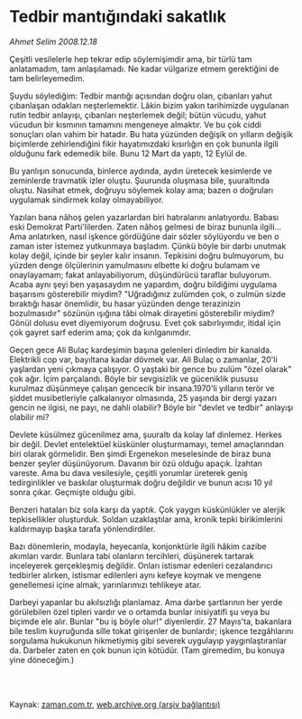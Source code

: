 # Tedbir mantığındaki sakatlık

*Ahmet Selim 2008.12.18*

<td class="columnist-detail">
<p>Çeşitli vesilelerle hep tekrar edip söylemişimdir ama, bir türlü tam anlatamadım, tam anlaşılamadı. Ne kadar vülgarize etmem gerektiğini de tam belirleyemedim.</p>
<p>
<div id="haberMetinDiv">
<p>Şuydu söylediğim: Tedbir mantığı açısından doğru olan, çıbanları yahut çıbanlaşan odakları neşterlemektir. Lâkin bizim yakın tarihimizde uygulanan rutin tedbir anlayışı, çıbanları neşterlemek değil; bütün vücudu, yahut vücudun bir kısmının tamamını mengeneye almaktır. Ve bu çok ciddi sonuçları olan vahim bir hatadır. Bu hata yüzünden değişik on yılların değişik biçimlerde zehirlendiğini fikir hayatımızdaki kısırlığın en çok bununla ilgili olduğunu fark edemedik bile. Bunu 12 Mart da yaptı, 12 Eylül de.
<p>Bu yanlışın sonucunda, binlerce aydında, aydın üretecek kesimlerde ve zeminlerde travmatik izler oluştu. Şuurunda oluşmasa bile, şuuraltında oluştu. Nasihat etmek, doğruyu söylemek kolay ama; bazen o doğruları uygulamak sindirmek kolay olmayabiliyor.
<p>Yazıları bana nâhoş gelen yazarlardan biri hatıralarını anlatıyordu. Babası eski Demokrat Parti'lilerden. Zaten nâhoş gelmesi de biraz bununla ilgili... Ama anlatırken, nasıl işkence gördüğüne dair sözler söylüyordu ve ben o zaman ister istemez yutkunmaya başladım. Çünkü böyle bir darbı unutmak kolay değil, içinde bir şeyler kalır insanın. Tepkisini doğru bulmuyorum, bu yüzden denge ölçülerinin yamulmasını elbette ki doğru bulamam ve onaylayamam; fakat anlayabiliyorum, düşündürücü taraflar buluyorum. Acaba aynı şeyi ben yaşasaydım ne yapardım, doğru bildiğimi uygulama başarısını gösterebilir miydim? "Uğradığınız zulümden çok, o zulmün sizde bıraktığı hasar önemlidir, bu hasar yüzünden denge terazinizin bozulmasıdır" sözünün ışığına tâbi olmak dirayetini gösterebilir miydim? Gönül dolusu evet diyemiyorum doğrusu. Evet çok sabırlıyımdır, itidal için çok gayret sarf ederim ama; çok da kırılganımdır. 
<p> Geçen gece Ali Bulaç kardeşimin başına gelenleri dinledim bir kanalda. Elektrikli cop var, bayıltana kadar dövmek var. Ali Bulaç o zamanlar, 20'li yaşlardan yeni çıkmaya çalışıyor. O yaştaki bir gence bu zulüm "özel olarak" çok ağır. İçim parçalandı. Böyle bir sevgisizlik ve güceniklik pususu kurulmaz düşünmeye çalışan gencecik bir insana.1970'li yılların terör ve şiddet musibetleriyle çalkalanıyor olmasında, 25 yaşında bir dergi yazarı gencin ne ilgisi, ne payı, ne dahli olabilir? Böyle bir "devlet ve tedbir" anlayışı olabilir mi?
<p>Devlete küsülmez gücenilmez ama, şuuraltı da kolay laf dinlemez. Herkes bir değil. Devlet entelektüel küskünler oluşturmamayı, temel amaçlarından biri olarak görmelidir. Ben şimdi Ergenekon meselesinde de biraz buna benzer şeyler düşünüyorum. Davanın bir özü olduğu apaçık. İzahtan vareste. Ama bu dava vesilesiyle, çeşitli yorumlar üreterek geniş tedirginlikler ve baskılar oluşturmak doğru değildir ve bunun acısı 10 yıl sonra çıkar. Geçmişte olduğu gibi.
<p>Benzeri hataları biz sola karşı da yaptık. Çok yaygın küskünlükler ve alerjik tepkisellikler oluşturduk. Soldan uzaklaştılar ama, kronik tepki birikimlerini kaldırmayıp başka tarafa yönlendirdiler.
<p>Bazı dönemlerin, modayla, heyecanla, konjonktürle ilgili hâkim cazibe akımları vardır. Bunlara tabi olanların tercihleri, düşünerek tartarak inceleyerek gerçekleşmiş değildir. Onları istismar edenleri cezalandırıcı tedbirler alırken, istismar edilenleri aynı kefeye koymak ve mengene genellemesi içine almak, yarınlarımızı tehlikeye atar. 
<p>Darbeyi yapanlar bu akılsızlığı planlamaz. Ama darbe şartlarının her yerde görülebilen özel tipleri vardır ve o ortamda bunlar inisiyatifi şu veya bu biçimde ele alır. Bunlar "bu iş böyle olur!" diyenlerdir. 27 Mayıs'ta, bakanlara bile teslim kuyruğunda sille tokat girişenler de bunlardır; işkence tezgâhlarını sorgulama hukukunun hikmetiymiş gibi severek uygulayıp yaygınlaştıranlar da. Darbeler zaten en çok bunun için kötüdür. (Tam giremedim, bu konuya yine döneceğim.)</p></p></p></p></p></p></p></p></div>
</p>


<p><br>
		 </br></p></td>

Kaynak: [zaman.com.tr](http://zaman.com.tr/yazar.do?yazino=771339), [web.archive.org (arşiv bağlantısı)](http://web.archive.org/web/20111122215211/http://www.zaman.com.tr:80/yazar.do?yazino=771339)
